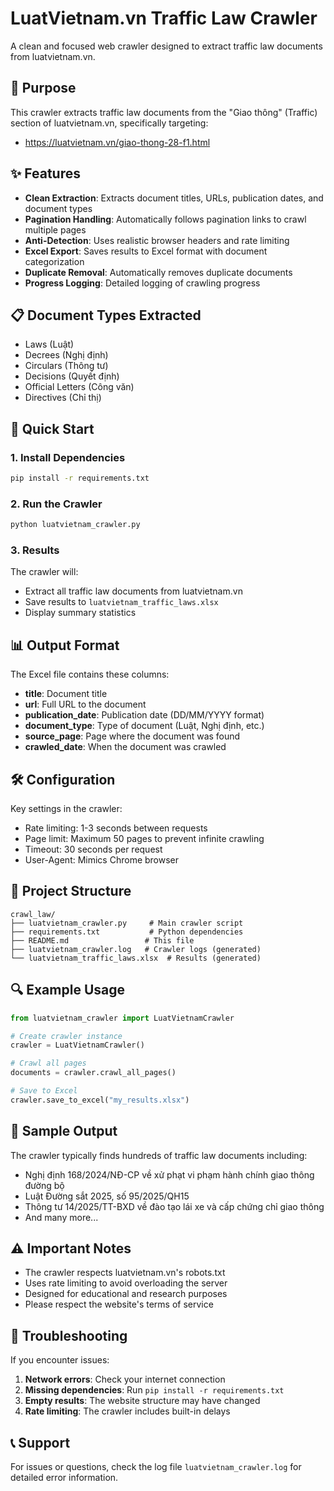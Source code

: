 # LuatVietnam.vn Traffic Law Crawler

A clean and focused web crawler designed to extract traffic law documents from luatvietnam.vn.

## 🎯 Purpose

This crawler extracts traffic law documents from the "Giao thông" (Traffic) section of luatvietnam.vn, specifically targeting:
- https://luatvietnam.vn/giao-thong-28-f1.html

## ✨ Features

- **Clean Extraction**: Extracts document titles, URLs, publication dates, and document types
- **Pagination Handling**: Automatically follows pagination links to crawl multiple pages
- **Anti-Detection**: Uses realistic browser headers and rate limiting
- **Excel Export**: Saves results to Excel format with document categorization
- **Duplicate Removal**: Automatically removes duplicate documents
- **Progress Logging**: Detailed logging of crawling progress

## 📋 Document Types Extracted

- Laws (Luật)
- Decrees (Nghị định)
- Circulars (Thông tư)
- Decisions (Quyết định)
- Official Letters (Công văn)
- Directives (Chỉ thị)

## 🚀 Quick Start

### 1. Install Dependencies

```bash
pip install -r requirements.txt
```

### 2. Run the Crawler

```bash
python luatvietnam_crawler.py
```

### 3. Results

The crawler will:
- Extract all traffic law documents from luatvietnam.vn
- Save results to `luatvietnam_traffic_laws.xlsx`
- Display summary statistics

## 📊 Output Format

The Excel file contains these columns:
- **title**: Document title
- **url**: Full URL to the document
- **publication_date**: Publication date (DD/MM/YYYY format)
- **document_type**: Type of document (Luật, Nghị định, etc.)
- **source_page**: Page where the document was found
- **crawled_date**: When the document was crawled

## 🛠️ Configuration

Key settings in the crawler:
- Rate limiting: 1-3 seconds between requests
- Page limit: Maximum 50 pages to prevent infinite crawling
- Timeout: 30 seconds per request
- User-Agent: Mimics Chrome browser

## 📁 Project Structure

```
crawl_law/
├── luatvietnam_crawler.py     # Main crawler script
├── requirements.txt           # Python dependencies
├── README.md                 # This file
├── luatvietnam_crawler.log   # Crawler logs (generated)
└── luatvietnam_traffic_laws.xlsx  # Results (generated)
```

## 🔍 Example Usage

```python
from luatvietnam_crawler import LuatVietnamCrawler

# Create crawler instance
crawler = LuatVietnamCrawler()

# Crawl all pages
documents = crawler.crawl_all_pages()

# Save to Excel
crawler.save_to_excel("my_results.xlsx")
```

## 📝 Sample Output

The crawler typically finds hundreds of traffic law documents including:

- Nghị định 168/2024/NĐ-CP về xử phạt vi phạm hành chính giao thông đường bộ
- Luật Đường sắt 2025, số 95/2025/QH15
- Thông tư 14/2025/TT-BXD về đào tạo lái xe và cấp chứng chỉ giao thông
- And many more...

## ⚠️ Important Notes

- The crawler respects luatvietnam.vn's robots.txt
- Uses rate limiting to avoid overloading the server
- Designed for educational and research purposes
- Please respect the website's terms of service

## 🔧 Troubleshooting

If you encounter issues:

1. **Network errors**: Check your internet connection
2. **Missing dependencies**: Run `pip install -r requirements.txt`
3. **Empty results**: The website structure may have changed
4. **Rate limiting**: The crawler includes built-in delays

## 📞 Support

For issues or questions, check the log file `luatvietnam_crawler.log` for detailed error information.
